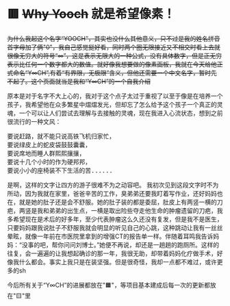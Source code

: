 # 🟥 ~~Why Yooch~~ 就是希望像素！

~~为什么我起这个名字“YOOCH”，其实也没什么其他意义，只不过是我的姓名拼音首字母加了俩"0"，我自己感觉挺好看，同时两个圈无限接近又不相交时看上去就很像无穷大的符号“∞”，这是表示无限大的一种公式，没有具体数字，但是正无穷表示比任何一个数字都大的数值。就好像我想要做的像素画板，我就在今天给他正式命名“Y∞CH”,有着“有界限，无极限”含义，但他还需要一个中文名字，暂时先不起了。这个页面就当是我和“Y∞CH”的一个自我介绍~~

原本是对于名字不大上心的，我对于这个点子太过于重视了以至于像是在培养一个孩子，我希望他在众多繁星中熠熠发光，但却忘了怎么给予这个孩子一个真正的灵魂，一个可以让人们尝试去理解与去接触的灵魂，现在我进入心流状态，想到之前很流行的一种文风：

<pre>
要说赶路，就不能只说高铁飞机归家忙，
要说绿皮上的蛇皮袋鼓鼓囊囊，
要说席地而睡人群熙熙攘攘，
要说十几个小时的作为硬邦邦，
要说小小的座椅装不下生活的苦......
</pre>

是啊，这样的文字让四方的游子很难不为之动容吧。 我初次见到这段文字时不为所动，因为我就在家里，爸爸辛苦的工作，臭弟弟还要我盯着写作业，还好妈妈也在，就是她的肚子还是会不舒服。她的肚子装的都是委屈，肚皮上有两竖一横的刀疤，两竖是我和弟弟的出生点，一横是取出险些夺走他生命的肿瘤遗留的刀疤，我多希望现在是术后的好多年，至少代表肿瘤这么久还没有复发，但是我不是医生，只要妈妈跟我说肚子不舒服我就会明显的听见自己的心跳，这种跳动让我有一丝丝晕眩，就像一年前在市医院里拿到的增强CT的报告单一样。伴随着耳鸣我告诉妈妈：“没事的吧，帮你问问刘博士。”她便不再说，却还是一趟趟的跑厕所。这样的往复，会一遍遍的让我想起确诊的那一年，我很无助，却带着妈妈化疗做手术，好像我什么都会。事实上我只是在装坚强。但是很奇怪，我却一点都不难过，或许更多的sh

今后所有关于“Y∞CH”的进展都放在"🟧"，等项目基本建成后每一次的更新都放在"🟨"里